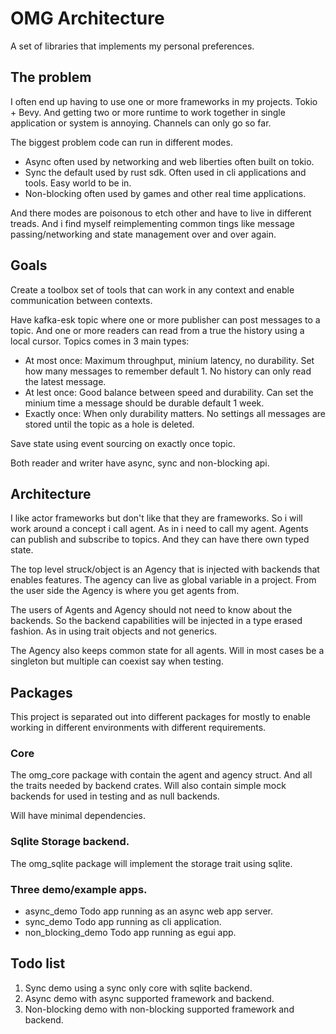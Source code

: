 # OMG Architecture
A set of libraries that implements my personal preferences.

## The problem

I often end up having to use one or more frameworks in my projects. Tokio + Bevy. And getting two or more runtime to work together in single application or system is annoying. Channels can only go so far.

The biggest problem code can run in different modes.
* Async often used by networking and web liberties often built on tokio.
* Sync the default used by rust sdk. Often used in cli applications and tools. Easy world to be in.
* Non-blocking often used by games and other real time applications. 

And there modes are poisonous to etch other and have to live in different treads. And i find myself reimplementing common tings like message passing/networking and state management over and over again.

## Goals

Create a toolbox set of tools that can work in any context and enable communication between contexts. 

Have kafka-esk topic where one or more publisher can post messages to a topic. And one or more readers can read from a true the history using a local cursor. Topics comes in 3 main types:
* At most once: Maximum throughput, minium latency, no durability. Set how many messages to remember default 1. No history can only read the latest message.
* At lest once: Good balance between speed and durability. Can set the minium time a message should be durable default 1 week. 
* Exactly once: When only durability matters. No settings all messages are stored until the topic as a hole is deleted.  

Save state using event sourcing on exactly once topic.

Both reader and writer have async, sync and non-blocking api.

## Architecture
I like actor frameworks but don't like that they are frameworks. So i will work around a concept i call agent. As in i need to call my agent. Agents can publish and subscribe to topics. And they can have there own typed state. 

The top level struck/object is an Agency that is injected with backends that enables features. The agency can live as global variable in a project. From the user side the Agency is where you get agents from.

The users of Agents and Agency should not need to know about the backends. So the backend capabilities will be injected in a type erased fashion. As in using trait objects and not generics.

The Agency also keeps common state for all agents. Will in most cases be a singleton but multiple can coexist say when testing. 

## Packages
This project is separated out into different packages for mostly to enable working in different environments with different requirements. 

### Core
The omg_core package with contain the agent and agency struct. And all the traits needed by backend crates. Will also contain simple mock backends for used in testing and as null backends. 

Will have minimal dependencies.

### Sqlite Storage backend.
The omg_sqlite package will implement the storage trait using sqlite.

### Three demo/example apps.
* async_demo Todo app running as an async web app server.
* sync_demo Todo app running as cli application.
* non_blocking_demo Todo app running as egui app.

## Todo list
1. Sync demo using a sync only core with sqlite backend.
1. Async demo with async supported framework and backend.
1. Non-blocking demo with non-blocking supported framework and backend.
